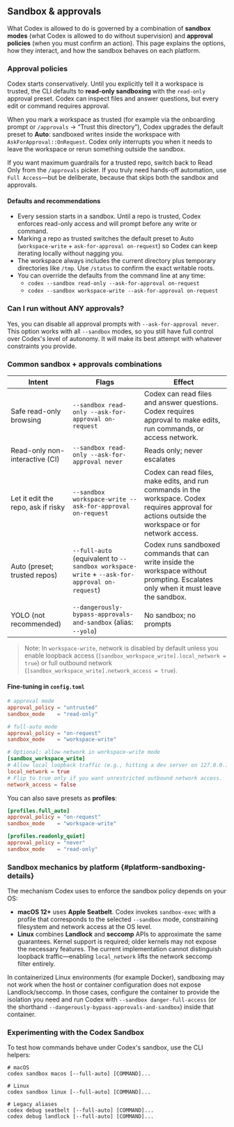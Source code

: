## Sandbox & approvals

What Codex is allowed to do is governed by a combination of **sandbox modes** (what Codex is allowed to do without supervision) and **approval policies** (when you must confirm an action). This page explains the options, how they interact, and how the sandbox behaves on each platform.

### Approval policies

Codex starts conservatively. Until you explicitly tell it a workspace is trusted, the CLI defaults to **read-only sandboxing** with the `read-only` approval preset. Codex can inspect files and answer questions, but every edit or command requires approval.

When you mark a workspace as trusted (for example via the onboarding prompt or `/approvals` → “Trust this directory”), Codex upgrades the default preset to **Auto**: sandboxed writes inside the workspace with `AskForApproval::OnRequest`. Codex only interrupts you when it needs to leave the workspace or rerun something outside the sandbox.

If you want maximum guardrails for a trusted repo, switch back to Read Only from the `/approvals` picker. If you truly need hands-off automation, use `Full Access`—but be deliberate, because that skips both the sandbox and approvals.

#### Defaults and recommendations

- Every session starts in a sandbox. Until a repo is trusted, Codex enforces read-only access and will prompt before any write or command.
- Marking a repo as trusted switches the default preset to Auto (`workspace-write` + `ask-for-approval on-request`) so Codex can keep iterating locally without nagging you.
- The workspace always includes the current directory plus temporary directories like `/tmp`. Use `/status` to confirm the exact writable roots.
- You can override the defaults from the command line at any time:
  - `codex --sandbox read-only --ask-for-approval on-request`
  - `codex --sandbox workspace-write --ask-for-approval on-request`

### Can I run without ANY approvals?

Yes, you can disable all approval prompts with `--ask-for-approval never`. This option works with all `--sandbox` modes, so you still have full control over Codex's level of autonomy. It will make its best attempt with whatever constraints you provide.

### Common sandbox + approvals combinations

| Intent                             | Flags                                                                                       | Effect                                                                                                                                                |
| ---------------------------------- | ------------------------------------------------------------------------------------------- | ----------------------------------------------------------------------------------------------------------------------------------------------------- |
| Safe read-only browsing            | `--sandbox read-only --ask-for-approval on-request`                                         | Codex can read files and answer questions. Codex requires approval to make edits, run commands, or access network.                                    |
| Read-only non-interactive (CI)     | `--sandbox read-only --ask-for-approval never`                                              | Reads only; never escalates                                                                                                                           |
| Let it edit the repo, ask if risky | `--sandbox workspace-write --ask-for-approval on-request`                                   | Codex can read files, make edits, and run commands in the workspace. Codex requires approval for actions outside the workspace or for network access. |
| Auto (preset; trusted repos)       | `--full-auto` (equivalent to `--sandbox workspace-write` + `--ask-for-approval on-request`) | Codex runs sandboxed commands that can write inside the workspace without prompting. Escalates only when it must leave the sandbox.                   |
| YOLO (not recommended)             | `--dangerously-bypass-approvals-and-sandbox` (alias: `--yolo`)                              | No sandbox; no prompts                                                                                                                                |

> Note: In `workspace-write`, network is disabled by default unless you enable loopback access (`[sandbox_workspace_write].local_network = true`) or full outbound network (`[sandbox_workspace_write].network_access = true`).

#### Fine-tuning in `config.toml`

```toml
# approval mode
approval_policy = "untrusted"
sandbox_mode    = "read-only"

# full-auto mode
approval_policy = "on-request"
sandbox_mode    = "workspace-write"

# Optional: allow network in workspace-write mode
[sandbox_workspace_write]
# Allow local loopback traffic (e.g., hitting a dev server on 127.0.0.1).
local_network = true
# Flip to true only if you want unrestricted outbound network access.
network_access = false
```

You can also save presets as **profiles**:

```toml
[profiles.full_auto]
approval_policy = "on-request"
sandbox_mode    = "workspace-write"

[profiles.readonly_quiet]
approval_policy = "never"
sandbox_mode    = "read-only"
```

### Sandbox mechanics by platform {#platform-sandboxing-details}

The mechanism Codex uses to enforce the sandbox policy depends on your OS:

- **macOS 12+** uses **Apple Seatbelt**. Codex invokes `sandbox-exec` with a profile that corresponds to the selected `--sandbox` mode, constraining filesystem and network access at the OS level.
- **Linux** combines **Landlock** and **seccomp** APIs to approximate the same guarantees. Kernel support is required; older kernels may not expose the necessary features. The current implementation cannot distinguish loopback traffic—enabling `local_network` lifts the network seccomp filter entirely.

In containerized Linux environments (for example Docker), sandboxing may not work when the host or container configuration does not expose Landlock/seccomp. In those cases, configure the container to provide the isolation you need and run Codex with `--sandbox danger-full-access` (or the shorthand `--dangerously-bypass-approvals-and-sandbox`) inside that container.

### Experimenting with the Codex Sandbox

To test how commands behave under Codex's sandbox, use the CLI helpers:

```
# macOS
codex sandbox macos [--full-auto] [COMMAND]...

# Linux
codex sandbox linux [--full-auto] [COMMAND]...

# Legacy aliases
codex debug seatbelt [--full-auto] [COMMAND]...
codex debug landlock [--full-auto] [COMMAND]...
```

